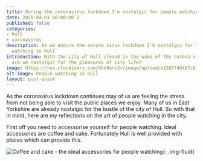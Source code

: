 ```yaml
---
title: During the coronavirus lockdown I'm nostalgic for people watching in Hull
date: 2020-04-01 00:00:00 Z
published: false
categories:
- hull
- coronavirus
description: As we endure the corona virus lockdown I'm nostalgic for the art of people
  watching in Hull
introduction: With the city of Hull closed in the wake of the corona virus pandemic,
  are we nostalgic for the pleasures of city life?
image: https://res.cloudinary.com/dtn9ari2r/image/upload/v1585740487/blog/2017-11-27_12-48-51_016.jpg
alt-image: People watching in Hull
layout: post-quick
---
```


As the coronavirus lockdown continues may of us are feeling the stress from not being able to visit the public places we enjoy. Many of us in East Yorkshire are already nostalgic for the bustle of the city of Hull. So with that in mind, here are my reflections on the art of people watching in the city.

First off you need to accessorise yourself for people watching. Ideal accessories are coffee and cake. Fortunately Hull is well provided with places which can provide this.

![Coffee and cake - the ideal accessories for people watching](https://res.cloudinary.com/dtn9ari2r/image/upload/v1585301087/blog/B5AF2396-7490-46F8-92B8-BADC40D427DE.jpg){: .img-fluid}


